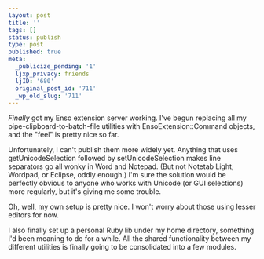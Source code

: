 ```yaml
---
layout: post
title: ''
tags: []
status: publish
type: post
published: true
meta:
  _publicize_pending: '1'
  ljxp_privacy: friends
  ljID: '680'
  original_post_id: '711'
  _wp_old_slug: '711'
---
```

<em>Finally</em> got my Enso extension server working.  I've begun replacing all my pipe-clipboard-to-batch-file utilities with EnsoExtension::Command objects, and the "feel" is pretty nice so far.

Unfortunately, I can't publish them more widely yet.  Anything that uses getUnicodeSelection followed by setUnicodeSelection makes line separators go all wonky in Word and Notepad.  (But not Notetab Light, Wordpad, or Eclipse, oddly enough.)  I'm sure the solution would be perfectly obvious to anyone who works with Unicode (or GUI selections) more regularly, but it's giving me some trouble.

Oh, well, my own setup is pretty nice.  I won't worry about those using lesser editors for now.

I also finally set up a personal Ruby lib under my home directory, something I'd been meaning to do for a while.  All the shared functionality between my different utilities is finally going to be consolidated into a few modules.
